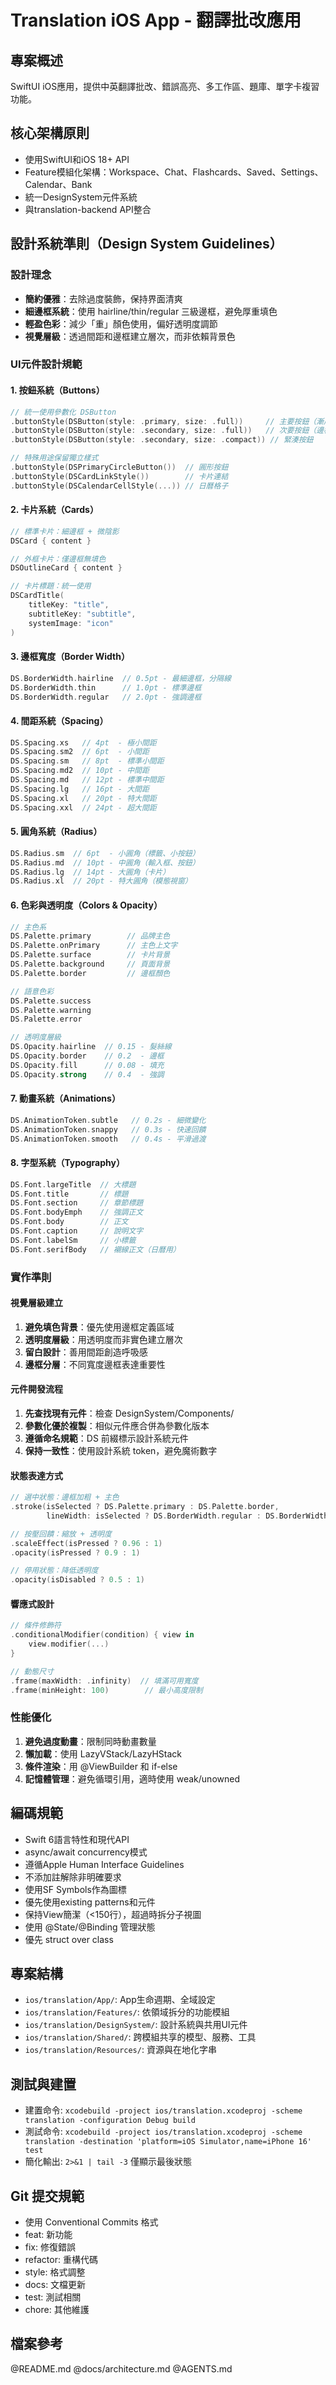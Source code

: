 # Translation iOS App - 翻譯批改應用

## 專案概述
SwiftUI iOS應用，提供中英翻譯批改、錯誤高亮、多工作區、題庫、單字卡複習功能。

## 核心架構原則
- 使用SwiftUI和iOS 18+ API
- Feature模組化架構：Workspace、Chat、Flashcards、Saved、Settings、Calendar、Bank
- 統一DesignSystem元件系統
- 與translation-backend API整合

## 設計系統準則（Design System Guidelines）

### 設計理念
- **簡約優雅**：去除過度裝飾，保持界面清爽
- **細邊框系統**：使用 hairline/thin/regular 三級邊框，避免厚重填色
- **輕盈色彩**：減少「重」顏色使用，偏好透明度調節
- **視覺層級**：透過間距和邊框建立層次，而非依賴背景色

### UI元件設計規範

#### 1. 按鈕系統（Buttons）
```swift
// 統一使用參數化 DSButton
.buttonStyle(DSButton(style: .primary, size: .full))     // 主要按鈕（漸層）
.buttonStyle(DSButton(style: .secondary, size: .full))   // 次要按鈕（邊框）
.buttonStyle(DSButton(style: .secondary, size: .compact)) // 緊湊按鈕

// 特殊用途保留獨立樣式
.buttonStyle(DSPrimaryCircleButton())  // 圓形按鈕
.buttonStyle(DSCardLinkStyle())        // 卡片連結
.buttonStyle(DSCalendarCellStyle(...)) // 日曆格子
```

#### 2. 卡片系統（Cards）
```swift
// 標準卡片：細邊框 + 微陰影
DSCard { content }

// 外框卡片：僅邊框無填色
DSOutlineCard { content }

// 卡片標題：統一使用
DSCardTitle(
    titleKey: "title",
    subtitleKey: "subtitle",
    systemImage: "icon"
)
```

#### 3. 邊框寬度（Border Width）
```swift
DS.BorderWidth.hairline  // 0.5pt - 最細邊框，分隔線
DS.BorderWidth.thin      // 1.0pt - 標準邊框
DS.BorderWidth.regular   // 2.0pt - 強調邊框
```

#### 4. 間距系統（Spacing）
```swift
DS.Spacing.xs   // 4pt  - 極小間距
DS.Spacing.sm2  // 6pt  - 小間距
DS.Spacing.sm   // 8pt  - 標準小間距
DS.Spacing.md2  // 10pt - 中間距
DS.Spacing.md   // 12pt - 標準中間距
DS.Spacing.lg   // 16pt - 大間距
DS.Spacing.xl   // 20pt - 特大間距
DS.Spacing.xxl  // 24pt - 超大間距
```

#### 5. 圓角系統（Radius）
```swift
DS.Radius.sm  // 6pt  - 小圓角（標籤、小按鈕）
DS.Radius.md  // 10pt - 中圓角（輸入框、按鈕）
DS.Radius.lg  // 14pt - 大圓角（卡片）
DS.Radius.xl  // 20pt - 特大圓角（模態視窗）
```

#### 6. 色彩與透明度（Colors & Opacity）
```swift
// 主色系
DS.Palette.primary        // 品牌主色
DS.Palette.onPrimary      // 主色上文字
DS.Palette.surface        // 卡片背景
DS.Palette.background     // 頁面背景
DS.Palette.border         // 邊框顏色

// 語意色彩
DS.Palette.success
DS.Palette.warning
DS.Palette.error

// 透明度層級
DS.Opacity.hairline  // 0.15 - 髮絲線
DS.Opacity.border    // 0.2  - 邊框
DS.Opacity.fill      // 0.08 - 填充
DS.Opacity.strong    // 0.4  - 強調
```

#### 7. 動畫系統（Animations）
```swift
DS.AnimationToken.subtle   // 0.2s - 細微變化
DS.AnimationToken.snappy   // 0.3s - 快速回饋
DS.AnimationToken.smooth   // 0.4s - 平滑過渡
```

#### 8. 字型系統（Typography）
```swift
DS.Font.largeTitle  // 大標題
DS.Font.title       // 標題
DS.Font.section     // 章節標題
DS.Font.bodyEmph    // 強調正文
DS.Font.body        // 正文
DS.Font.caption     // 說明文字
DS.Font.labelSm     // 小標籤
DS.Font.serifBody   // 襯線正文（日曆用）
```

### 實作準則

#### 視覺層級建立
1. **避免填色背景**：優先使用邊框定義區域
2. **透明度層級**：用透明度而非實色建立層次
3. **留白設計**：善用間距創造呼吸感
4. **邊框分層**：不同寬度邊框表達重要性

#### 元件開發流程
1. **先查找現有元件**：檢查 DesignSystem/Components/
2. **參數化優於複製**：相似元件應合併為參數化版本
3. **遵循命名規範**：DS 前綴標示設計系統元件
4. **保持一致性**：使用設計系統 token，避免魔術數字

#### 狀態表達方式
```swift
// 選中狀態：邊框加粗 + 主色
.stroke(isSelected ? DS.Palette.primary : DS.Palette.border,
        lineWidth: isSelected ? DS.BorderWidth.regular : DS.BorderWidth.thin)

// 按壓回饋：縮放 + 透明度
.scaleEffect(isPressed ? 0.96 : 1)
.opacity(isPressed ? 0.9 : 1)

// 停用狀態：降低透明度
.opacity(isDisabled ? 0.5 : 1)
```

#### 響應式設計
```swift
// 條件修飾符
.conditionalModifier(condition) { view in
    view.modifier(...)
}

// 動態尺寸
.frame(maxWidth: .infinity)  // 填滿可用寬度
.frame(minHeight: 100)        // 最小高度限制
```

### 性能優化

1. **避免過度動畫**：限制同時動畫數量
2. **懶加載**：使用 LazyVStack/LazyHStack
3. **條件渲染**：用 @ViewBuilder 和 if-else
4. **記憶體管理**：避免循環引用，適時使用 weak/unowned

## 編碼規範
- Swift 6語言特性和現代API
- async/await concurrency模式
- 遵循Apple Human Interface Guidelines
- 不添加註解除非明確要求
- 使用SF Symbols作為圖標
- 優先使用existing patterns和元件
- 保持View簡潔（<150行），超過時拆分子視圖
- 使用 @State/@Binding 管理狀態
- 優先 struct over class

## 專案結構
- `ios/translation/App/`: App生命週期、全域設定
- `ios/translation/Features/`: 依領域拆分的功能模組
- `ios/translation/DesignSystem/`: 設計系統與共用UI元件
- `ios/translation/Shared/`: 跨模組共享的模型、服務、工具
- `ios/translation/Resources/`: 資源與在地化字串

## 測試與建置
- 建置命令: `xcodebuild -project ios/translation.xcodeproj -scheme translation -configuration Debug build`
- 測試命令: `xcodebuild -project ios/translation.xcodeproj -scheme translation -destination 'platform=iOS Simulator,name=iPhone 16' test`
- 簡化輸出: `2>&1 | tail -3` 僅顯示最後狀態

## Git 提交規範
- 使用 Conventional Commits 格式
- feat: 新功能
- fix: 修復錯誤
- refactor: 重構代碼
- style: 格式調整
- docs: 文檔更新
- test: 測試相關
- chore: 其他維護

## 檔案參考
@README.md
@docs/architecture.md
@AGENTS.md